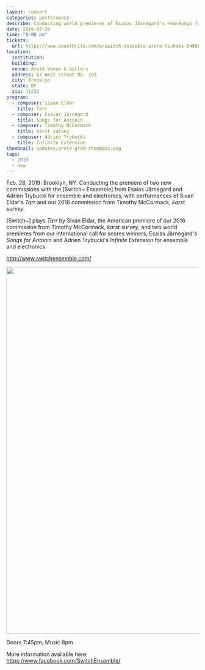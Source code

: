 ```yaml
---
layout: concert
categories: performance
describe: Conducting world premieres of Esaias Järnegard's <em>Songs for Antonin</em> and Adrien Trybucki's <em>Infinite Extension</em>, Switch~ Ensemble.
date: 2019-02-28
time: "8:00 pm"
tickets:
  url: https://www.eventbrite.com/e/switch-ensemble-arete-tickets-54896909133
location:
  institution:
  building:
  venue: Areté Venue & Gallery
  address: 67 West Street No. 103
  city: Brooklyn
  state: NY
  zip: 11222
program:
  - composer: Sivan Eldar
    title: Tarr
  - composer: Esaias Järnegard
    title: Songs for Antonin
  - composer: Timothy McCormack
    title: karst survey
  - composer: Adrien Trybucki
    title: Infinite Extension
thumbnail: updates/arete-grad-thumb@2x.png
tags:
  - 2019
  - new
---
```


Feb. 28, 2019: Brooklyn, NY. Conducting the premiere of two new commissions with the [Switch~ Ensemble] from Esaias Järnegard and Adrien Trybucki for ensemble and electronics, with performances of Sivan Eldar's *Tarr* and our 2016 commission from Timothy McCormack, *karst survey*.

[Switch~] plays *Tarr* by Sivan Eldar, the American premiere of our 2016 commission from Timothy McCormack, *karst survey*, and two world premieres from our international call for scores winners, Esaias Järnegard's *Songs for Antonin* and Adrien Trybucki's *Infinite Extension* for ensemble and electronics.

http://www.switchensemble.com/

<img src="http://switchensemble.github.io/assets/images/arete-poster-1242x1920.jpg" height="960" width="621">

Doors 7:45pm; Music 8pm

More information available here: <a href="https://www.facebook.com/SwitchEnsemble/" target="blank">https://www.facebook.com/SwitchEnsemble/</a>
